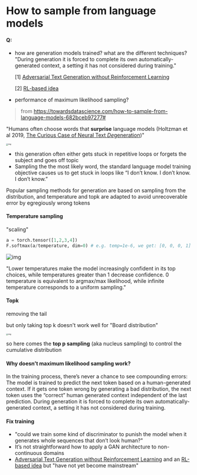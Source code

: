# How to sample from language models

#### Q: 

- how are generation models trained? what are the different techniques? "During generation it is forced to complete its own automatically-generated context, a setting it has not considered during training." 

  [1]  [Adversarial Text Generation without Reinforcement Learning](https://arxiv.org/abs/1810.06640) 

  [2]  [RL-based idea](https://becominghuman.ai/generative-adversarial-networks-for-text-generation-part-2-rl-1bc18a2b8c60)

- performance of maximum likelihood sampling?

> from https://towardsdatascience.com/how-to-sample-from-language-models-682bceb97277#

"Humans often choose words that **surprise** language models (Holtzman et al 2019,  [The Curious Case of Neural Text *De*generation](https://arxiv.org/abs/1904.09751))"

<img src="https://miro.medium.com/max/1341/1*9sEpLZF8lV5OXwUQUMVZlg.png" alt="img" style="zoom: 33%;" />

- this generation often either gets stuck in repetitive loops or forgets the subject and goes off topic
- Sampling the the most likely word, the standard language model training objective causes us to get stuck in loops like “I don’t know. I don’t know. I don’t know.”

Popular sampling methods for generation are based on sampling from the distribution, and temperature and topk are adapted to avoid unrecoverable error by egregiously wrong tokens

#### Temperature sampling

"scaling"

```python
a = torch.tensor([1,2,3,4])
F.softmax(a/temperature, dim=0) # e.g. temp=1e-6, we get: [0, 0, 0, 1]
```

![img](https://miro.medium.com/max/469/0*pgyestIdYz0aNzX0)

"Lower temperatures make the model increasingly confident in its top choices, while temperatures greater than 1 decrease confidence. 0 temperature is equivalent to argmax/max likelihood, while infinite temperature corresponds to a uniform sampling."

#### Topk

removing the tail

but only taking top k doesn't work well for "Board distribution"

<img src="https://miro.medium.com/max/1284/0*J37qonVPJvKZpzv2" alt="img" style="zoom: 33%;" />

so here comes the **top p sampling** (aka nucleus sampling) to control the cumulative distribution

#### Why doesn’t maximum likelihood sampling work?

In the training process, there’s never a chance to see compounding errors: The model is trained to predict the next token based on a human-generated context. If it gets one token wrong by generating a bad distribution, the next token uses the “correct” human generated context independent of the last prediction. During generation it is forced to complete its own automatically-generated context, a setting it has not considered during training.

#### Fix training

- "could we train some kind of discriminator to punish the model when it generates whole sequences that don’t look human?"
- It’s not straightforward how to apply a GAN architecture to non-continuous domains
-  [Adversarial Text Generation without Reinforcement Learning](https://arxiv.org/abs/1810.06640) and an [RL-based idea](https://becominghuman.ai/generative-adversarial-networks-for-text-generation-part-2-rl-1bc18a2b8c60) but "have not yet become mainstream"

